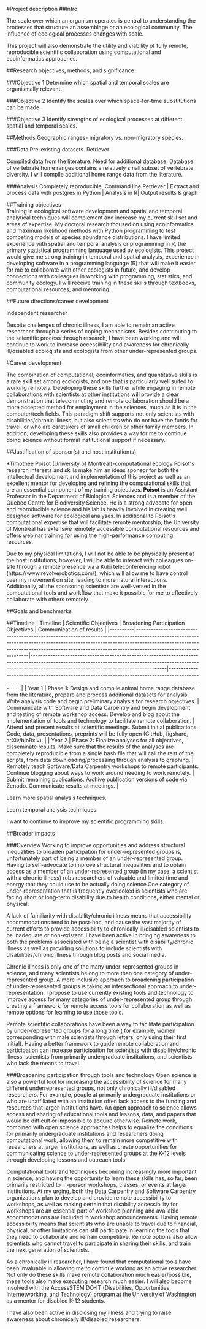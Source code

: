 <!--
Postdoctoral Research Fellowships in Biology
http://www.nsf.gov/funding/pgm_summ.jsp?pims_id=503622&org=BIO
http://www.nsf.gov/bio/prfb/applicant_how_to_apply_prfb.pdf
http://www.nsf.gov/bio/prfb/applicant_how_to_apply_prfb.pdf
-->

<!--Prepare Project Description (Research and Training Plan).[6 page limit,including all figures, tables, etc.] The research and training plan presents the research that you will conduct and the training that you will receive during the fellowship period and how they relate to your career goals. Include in the research and training plan: 1) a brief and informative introduction or background section; 2) a statement of research objectives, methods, and significance; 3) training objectives and plan for achieving them (these may include scientific as well as other career preparation activities); 4) an explanation of how the fellowship activities will enhance your career development and future research directions as well as describing how this research differs from your dissertation research; 5) a justification of the choice of sponsoring scientist(s) and host institution(s); 6) a timetable with yearly goals with benchmarks for major anticipated outcomes; 7)a separate section within the narrative, a discussion of the broader impacts of the proposed activities.-->  

#Project description
##Intro
<!--1) a brief and informative introduction or background section--> 
The scale over which an organism operates is central to understanding the processes that structure an assemblage or an ecological community.  The influence of ecological processes changes with scale.  
  
<!--Put in figure-->
  
This project will also demonstrate the utility and viability of fully remote, reproducible scientific collaboration using computational and ecoinformatics approaches.

##Research objectives, methods, and significance
<!--2) a statement of research objectives, methods, and significance-->


###Objective 1
Determine which spatial and temporal scales are organismally relevant.  

###Objective 2 
Identify the scales over which space-for-time substitutions can be made. 


###Objective 3
Identify strengths of ecological processes at different spatial and temporal scales.

<!--###Objective 4
Identify how life history/functional traits (like body size, but also things like trophic level, storage effect related traits help partition the spatial and temporal scales that are organismally relevant.-->

##Methods
Geographic ranges- migratory vs. non-migratory species.  


###Data
Pre-existing datasets.
Retriever

Compiled data from the literature.
Need for additional database.  Database of vertebrate home ranges contains a relatively small subset of vertebrate diversity.  I will compile additional home range data from the literature.  

###Analysis
Completely reproducible.  Command line Retriever | Extract and process data with postgres in Python | Analysis in R| Output results & graph

<!--R seems to have some good packages already, and reinventing the wheel is probably a bad idea.-->

##Training objectives  
Training in ecological software development and spatial and temporal analytical techniques will complement and increase my current skill set and areas of expertise.  My doctoral research focused on using ecoinformatics and maximum likelihood methods with Python programming to test competing models of species abundance distributions.  I have limited experience with spatial and temporal analysis or programming in R, the primary statistical programming language used by ecologists.  This project would give me strong training in temporal and spatial analysis, experience in developing software in a programming language (R) that will make it easier for me to collaborate with other ecologists in future, and develop connections with colleagues in working with programming, statistics, and community ecology.  I will receive training in these skills through textbooks, computational resources, and mentoring.     


##Future directions/career development
<!--3) training objectives and plan for achieving them (these may include scientific as well as other career preparation activities)-->

Independent researcher  

Despite challenges of chronic illness, I am able to remain an active researcher through a series of coping mechanisms.  Besides contributing to the scientific process through research, I have been working and will continue to work to increase accessibility and awareness for chronically ill/disabled ecologists and ecologists from other under-represented groups. 

#Career development
<!--4) an explanation of how the fellowship activities will enhance your career development and future research directions as well as describing how this research differs from your dissertation research-->

The combination of computational, ecoinformatics, and quantitative skills is  a rare skill set among ecologists, and one that is particularly well suited to working remotely.  Developing these skills further while engaging in remote collaborations with scientists at other institutions will provide a clear demonstration that telecommuting and remote collaboration should be a more accepted method for employment in the sciences, much as it is in the computer/tech fields.  This paradigm shift supports not only scientists with disabilities/chronic illness, but also scientists who do not have the funds for travel, or who are caretakers of small children or other family members.  In addition, developing these skills also provides a way for me to continue doing science without formal institutional support if necessary.  
 

##Justification of sponsor(s) and host institution(s)
<!--5) a justification of the choice of sponsoring scientist(s) and host institution(s)-->
<!-- Description of awesome people with the skills and ideas that I want to work with-->
*Timothée Poisot (University of Montreal)-computational ecology
Poisot's research interests and skills make him an ideas sponsor for both the intellectual development and implementation of this project as well as an excellent mentor for developing and refining the computational skills that are an essential component of my training objectives.  **Poisot** is an Assistant Professor in the Department of Biological Sciences and is a member of the Quebec Centre for Biodiversity Science.  He is a strong advocate for open and reproducible science and his lab is heavily involved in creating well designed software for ecological analyses.  In additional to Poisot's computational expertise that will facilitate remote mentorship, the University of Montreal has extensive remotely accessible computational resources and offers webinar training for using the high-performance computing resources.


<!--Final paragraph-->Due to my physical limitations, I will not be able to be physically present at the host institutions; however, I will be able to interact with colleagues on-site through a remote presence via a Kubi teleconferencing robot (https://www.revolverobotics.com/), which will allow me to have control over my movement on site, leading to more natural interactions.  Additionally, all the sponsoring scientists are well-versed in the computational tools and workflow that make it possible for me to effectively collaborate with others remotely.  

   
##Goals and benchmarks
<!--6) a timetable with yearly goals with benchmarks for major anticipated outcomes; -->
##Timeline
| Timeline | Scientific Objectives | Broadening Participation Objectives | Communication of results |
|----------|----------------------------------------------------------------------------------------------------------------------------------------------------------------------------------------------------------------------------------------------------------------------------|-------------------------------------------------------------------------------------------------------------------------------------------------------------------------------------------------------------------|------------------------------------------------------------------------------------------------------------------------------------------------------------------------------|
| Year 1 | Phase 1: Design and compile animal home range database from the literature, prepare and process additional datasets for analysis.  Write analysis code and begin preliminary analysis for research objectives. | Communicate with Software and Data Carpentry and begin development and testing of remote workshop access.  Develop and blog about the implementation of tools and technology to facilitate remote collaboration.  | Attend and present results at scientific meetings.  Submit initial publications.  Code, data, presentations, preprints will be fully open (GitHub, figshare, arXiv/bioRxiv). |
| Year 2 | Phase 2: Finalize analyses for all objectives, disseminate results.  Make sure that the results of the analyses are completely reproducible from a single bash file that will call the rest of the scripts, from data downloading/processing through analysis to graphing. | Remotely teach Software/Data Carpentry workshops to remote participants.  Continue blogging about ways to work around needing to work remotely. | Submit remaining publications.  Archive publication versions of code via Zenodo.  Communicate results at meetings. |


Learn more spatial analysis techniques.

Learn temporal analysis techniques.

I want to continue to improve my scientific programming skills.

##Broader impacts
<!--7)a separate section within the narrative, a discussion of the broader impacts of the proposed activities.-->
<!--Inadequacy of current efforts to include chronically ill researchers.-->
###Overview
Working to improve opportunities and address structural inequalities to broaden participation for under-represented groups is, unfortunately part of being a member of an under-represented group.  Having to self-advocate to improve structural inequalities and to obtain access as a member of an under-represented group (in my case, a scientist with a chronic illness) robs researchers of valuable and limited time and energy that they could use to be actually doing science.One category of under-representation that is frequently overlooked is scientists who are facing short or long-term disability due to health conditions, either mental or physical.
 
A lack of familiarity with disability/chronic illness means that accessibility accommodations tend to be post-hoc, and cause the vast majority of current efforts to provide accessibility to chronically ill/disabled scientists to be inadequate or non-existent. I have been active in bringing awareness to both the problems associated with being a scientist with disability/chronic illness as well as providing solutions to include scientists with disabilities/chronic illness through blog posts and social media. 
 <!--A chronically ill researcher is working with less energy, and less physical capacity than an able bodied scientist.  While dealing with a failing body, a scientist should not also have to fight the numerous institutional barriers to remaining an active participant in science.-->    
Chronic illness is only one of the many under-represented groups in science, and many scientists belong to more than one category of under-represented group.  A more inclusive approach to broadening participation of under-represented groups is taking an intersectional approach to under-representation.  I propose to use currently existing tools and technology to improve access for many categories of under-represented group through creating a framework for remote access tools for collaboration as well as remote options for learning to use those tools.  

Remote scientific collaborations have been a way to facilitate participation by under-represented groups for a long time ( for example, women corresponding with male scientists through letters, only using their first initial).  Having a better framework to guide remote collaboration and participation can increase participation for scientists with disability/chronic illness, scientists from primarily undergraduate institutions, and scientists who lack the means to travel.  

###Broadening participation through tools and technology
Open science is also a powerful tool for increasing the accessibility of science for many different underrepresented groups, not only chronically ill/disabled researchers.  For example, people at primarily undergraduate institutions or who are unaffiliated with an institution often lack access to the funding and resources that larger institutions have.  An open approach to science allows access and sharing of educational tools and lessons, data, and papers that would be difficult or impossible to acquire otherwise.  Remote work, combined with open science approaches helps to equalize the conditions for primarily undergraduate institutions and researchers doing computational work, allowing them to remain more competitive with researchers at larger institutions, as well as create opportunities for communicating science to under-represented groups at the K-12 levels through developing lessons and outreach tools.

<!--Plan for teaching these skills.-->
Computational tools and techniques becoming increasingly more important in science, and having the opportunity to learn these skills has, so far, been primarily restricted to in-person workshops, classes, or events at larger institutions.  At my urging, both the Data Carpentry and Software Carpentry organizations plan to develop and provide remote accessibility to workshops, as well as making certain that disability accessibility for workshops are an essential part of workshop planning and available accommodations are included in workshop announcements.  Having remote accessibility means that scientists who are unable to travel due to financial, physical, or other limitations can still participate in learning the tools that they need to collaborate and remain competitive.  Remote options also allow scientists who cannot travel to participate in sharing their skills, and train the next generation of scientists.

   


<!--Tools that a chronically ill researcher can use to remain active in the field. -->
As a chronically ill researcher, I have found that computational tools have been invaluable in allowing me to continue working as an active researcher.  Not only do these skills make remote collaboration much easier/possible, these tools also make executing research much easier.  I will also become involved with the AccessSTEM DO-IT (Disabilities, Opportunities, Internetworking, and Technology) program at the University of Washington as a mentor for disabled K-12 students.




I have also been active in disclosing my illness and trying to raise awareness about chronically ill/disabled researchers.

